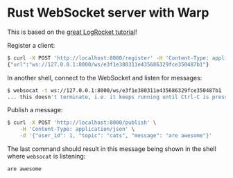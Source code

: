 # Rust WebSocket server with Warp

This is based on the [great LogRocket tutorial](https://blog.logrocket.com/build-websocket-server-with-rust/)!

Register a client:

```sh
$ curl -X POST 'http://localhost:8000/register' -H 'Content-Type: application/json' -d '{ "user_id": 1 }'
{"url":"ws://127.0.0.1:8000/ws/e3f1e380311e435686329fce350487b1"}
```

In another shell, connect to the WebSocket and listen for messages:

```sh
$ websocat -t ws://127.0.0.1:8000/ws/e3f1e380311e435686329fce350487b1
... this doesn't terminate, i.e. it keeps running until Ctrl-C is pressed
```

Publish a message:

```sh
$ curl -X POST 'http://localhost:8000/publish' \
    -H 'Content-Type: application/json' \
    -d '{"user_id": 1, "topic": "cats", "message": "are awesome"}'
```

The last command should result in this message being shown in the shell
where `websocat` is listening:

```sh
are awesome
```
